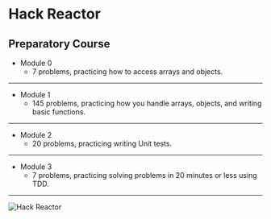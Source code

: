 # Hack Reactor #
## Preparatory Course ##

* Module 0 
    * 7 problems, practicing how to access arrays and objects. 
---
* Module 1 
    * 145 problems, practicing how you handle arrays, objects, and writing basic functions.
---
* Module 2 
    * 20 problems, practicing writing Unit tests.
---
* Module 3
    * 7 problems, practicing solving problems in 20 minutes or less using TDD.
---
![Hack Reactor](https://github.com/elsheikh21/Hack-Reactor-prep-course/blob/master/hackReactorAvatar.png)